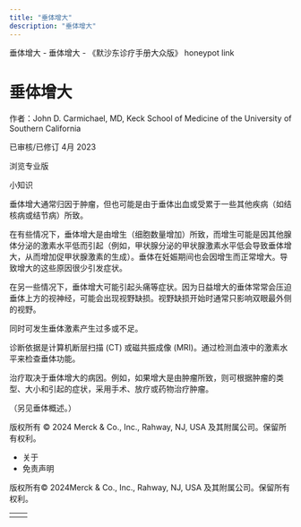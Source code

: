 ```yaml
---
title: "垂体增大"
description: "垂体增大"
---
```


﻿垂体增大 \- 垂体增大 \- 《默沙东诊疗手册大众版》 honeypot link

# 垂体增大

作者：John D. Carmichael, MD, Keck School of Medicine of the University of Southern
California

已审核/已修订 4月 2023

浏览专业版

小知识

垂体增大通常归因于肿瘤，但也可能是由于垂体出血或受累于一些其他疾病（如结核病或结节病）所致。

在有些情况下，垂体增大是由增生（细胞数量增加）所致，而增生可能是因其他腺体分泌的激素水平低而引起（例如，甲状腺分泌的甲状腺激素水平低会导致垂体增大，从而增加促甲状腺激素的生成）。垂体在妊娠期间也会因增生而正常增大。导致增大的这些原因很少引发症状。

在另一些情况下，垂体增大可能引起头痛等症状。因为日益增大的垂体常常会压迫垂体上方的视神经，可能会出现视野缺损。视野缺损开始时通常只影响双眼最外侧的视野。

同时可发生垂体激素产生过多或不足。

诊断依据是计算机断层扫描 (CT) 或磁共振成像 (MRI)。通过检测血液中的激素水平来检查垂体功能。

治疗取决于垂体增大的病因。例如，如果增大是由肿瘤所致，则可根据肿瘤的类型、大小和引起的症状，采用手术、放疗或药物治疗肿瘤。

（另见垂体概述。）



版权所有 © 2024
Merck & Co., Inc., Rahway, NJ, USA 及其附属公司。保留所有权利。

- 关于
- 免责声明

版权所有© 2024Merck & Co., Inc., Rahway, NJ, USA 及其附属公司。保留所有权利。

|     |     |
| --- | --- |
|  |  |